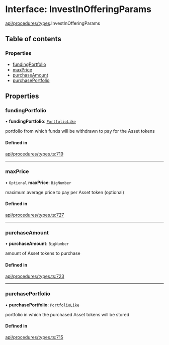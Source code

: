# Interface: InvestInOfferingParams

[api/procedures/types](../wiki/api.procedures.types).InvestInOfferingParams

## Table of contents

### Properties

- [fundingPortfolio](../wiki/api.procedures.types.InvestInOfferingParams#fundingportfolio)
- [maxPrice](../wiki/api.procedures.types.InvestInOfferingParams#maxprice)
- [purchaseAmount](../wiki/api.procedures.types.InvestInOfferingParams#purchaseamount)
- [purchasePortfolio](../wiki/api.procedures.types.InvestInOfferingParams#purchaseportfolio)

## Properties

### fundingPortfolio

• **fundingPortfolio**: [`PortfolioLike`](../wiki/types#portfoliolike)

portfolio from which funds will be withdrawn to pay for the Asset tokens

#### Defined in

[api/procedures/types.ts:719](https://github.com/PolymathNetwork/polymesh-sdk/blob/49113a20/src/api/procedures/types.ts#L719)

___

### maxPrice

• `Optional` **maxPrice**: `BigNumber`

maximum average price to pay per Asset token (optional)

#### Defined in

[api/procedures/types.ts:727](https://github.com/PolymathNetwork/polymesh-sdk/blob/49113a20/src/api/procedures/types.ts#L727)

___

### purchaseAmount

• **purchaseAmount**: `BigNumber`

amount of Asset tokens to purchase

#### Defined in

[api/procedures/types.ts:723](https://github.com/PolymathNetwork/polymesh-sdk/blob/49113a20/src/api/procedures/types.ts#L723)

___

### purchasePortfolio

• **purchasePortfolio**: [`PortfolioLike`](../wiki/types#portfoliolike)

portfolio in which the purchased Asset tokens will be stored

#### Defined in

[api/procedures/types.ts:715](https://github.com/PolymathNetwork/polymesh-sdk/blob/49113a20/src/api/procedures/types.ts#L715)
